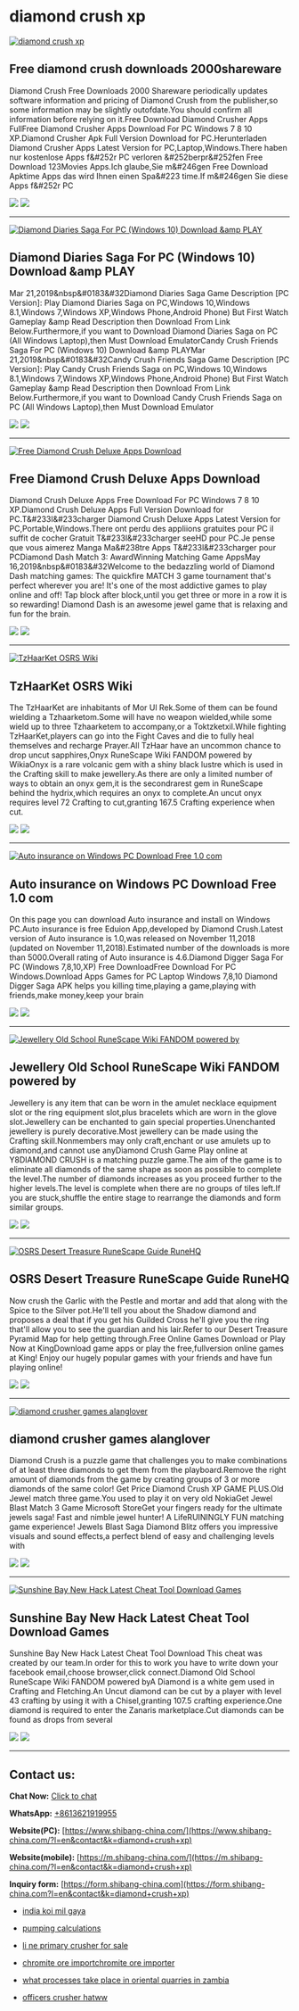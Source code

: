 # diamond crush xp

<a href="https://swt.shibang-china.com/?l=en&img&k=diamond+crush+xp" target="_blank">![diamond crush xp](http://static.shibang-china.com/all-800x300/485.jpg)</a>

## Free diamond crush downloads 2000shareware
Diamond Crush Free Downloads 2000 Shareware periodically updates software information and pricing of Diamond Crush from the publisher,so some information may be slightly outofdate.You should confirm all information before relying on it.Free Download Diamond Crusher Apps FullFree Diamond Crusher Apps Download For PC Windows 7 8 10 XP.Diamond Crusher Apk Full Version Download for PC.Herunterladen Diamond Crusher Apps Latest Version for PC,Laptop,Windows.There haben nur kostenlose Apps f&#252r PC verloren &#252berpr&#252fen Free Download 123Movies Apps.Ich glaube,Sie m&#246gen Free Download Apktime Apps das wird Ihnen einen Spa&#223 time.If m&#246gen Sie diese Apps f&#252r PC


<a href="https://whatsapp.shibangsoft.com/WhatsApp.php" target="_blank" title="WhatsApp">![](http://static.shibang-china.com/icon/whatsapp.png)</a> <a href="https://swt.shibang-china.com/?l=en&icon&k=diamond+crush+xp" target="_blank">![](http://static.shibang-china.com/icon/chat-en.png)</a>

---

<a href="https://swt.shibang-china.com/?l=en&img&k=diamond+crush+xp" target="_blank">![Diamond Diaries Saga For PC (Windows 10) Download &amp PLAY](http://static.shibang-china.com/all-800x300/194.jpg)</a>

## Diamond Diaries Saga For PC (Windows 10) Download &amp PLAY
Mar 21,2019&nbsp&#0183&#32Diamond Diaries Saga Game Description [PC Version]: Play Diamond Diaries Saga on PC,Windows 10,Windows 8.1,Windows 7,Windows XP,Windows Phone,Android Phone) But First Watch Gameplay &amp Read Description then Download From Link Below.Furthermore,if you want to Download Diamond Diaries Saga on PC (All Windows Laptop),then Must Download EmulatorCandy Crush Friends Saga For PC (Windows 10) Download &amp PLAYMar 21,2019&nbsp&#0183&#32Candy Crush Friends Saga Game Description [PC Version]: Play Candy Crush Friends Saga on PC,Windows 10,Windows 8.1,Windows 7,Windows XP,Windows Phone,Android Phone) But First Watch Gameplay &amp Read Description then Download From Link Below.Furthermore,if you want to Download Candy Crush Friends Saga on PC (All Windows Laptop),then Must Download Emulator


<a href="https://whatsapp.shibangsoft.com/WhatsApp.php" target="_blank" title="WhatsApp">![](http://static.shibang-china.com/icon/whatsapp.png)</a> <a href="https://swt.shibang-china.com/?l=en&icon&k=diamond+crush+xp" target="_blank">![](http://static.shibang-china.com/icon/chat-en.png)</a>

---

<a href="https://swt.shibang-china.com/?l=en&img&k=diamond+crush+xp" target="_blank">![Free Diamond Crush Deluxe Apps Download](http://static.shibang-china.com/all-800x300/168.jpg)</a>

## Free Diamond Crush Deluxe Apps Download
Diamond Crush Deluxe Apps Free Download For PC Windows 7 8 10 XP.Diamond Crush Deluxe Apps Full Version Download for PC.T&#233l&#233charger Diamond Crush Deluxe Apps Latest Version for PC,Portable,Windows.There ont perdu des appliions gratuites pour PC il suffit de cocher Gratuit T&#233l&#233charger seeHD pour PC.Je pense que vous aimerez Manga Ma&#238tre Apps T&#233l&#233charger pour PCDiamond Dash Match 3: AwardWinning Matching Game AppsMay 16,2019&nbsp&#0183&#32Welcome to the bedazzling world of Diamond Dash matching games: The quickfire MATCH 3 game tournament that's perfect wherever you are! It's one of the most addictive games to play online and off! Tap block after block,until you get three or more in a row it is so rewarding! Diamond Dash is an awesome jewel game that is relaxing and fun for the brain.


<a href="https://whatsapp.shibangsoft.com/WhatsApp.php" target="_blank" title="WhatsApp">![](http://static.shibang-china.com/icon/whatsapp.png)</a> <a href="https://swt.shibang-china.com/?l=en&icon&k=diamond+crush+xp" target="_blank">![](http://static.shibang-china.com/icon/chat-en.png)</a>

---

<a href="https://swt.shibang-china.com/?l=en&img&k=diamond+crush+xp" target="_blank">![TzHaarKet OSRS Wiki](http://static.shibang-china.com/all-800x300/78.jpg)</a>

## TzHaarKet OSRS Wiki
The TzHaarKet are inhabitants of Mor Ul Rek.Some of them can be found wielding a Tzhaarketom.Some will have no weapon wielded,while some wield up to three Tzhaarketem to accompany,or a Toktzketxil.While fighting TzHaarKet,players can go into the Fight Caves and die to fully heal themselves and recharge Prayer.All TzHaar have an uncommon chance to drop uncut sapphires,Onyx RuneScape Wiki FANDOM powered by WikiaOnyx is a rare volcanic gem with a shiny black lustre which is used in the Crafting skill to make jewellery.As there are only a limited number of ways to obtain an onyx gem,it is the secondrarest gem in RuneScape behind the hydrix,which requires an onyx to complete.An uncut onyx requires level 72 Crafting to cut,granting 167.5 Crafting experience when cut.


<a href="https://whatsapp.shibangsoft.com/WhatsApp.php" target="_blank" title="WhatsApp">![](http://static.shibang-china.com/icon/whatsapp.png)</a> <a href="https://swt.shibang-china.com/?l=en&icon&k=diamond+crush+xp" target="_blank">![](http://static.shibang-china.com/icon/chat-en.png)</a>

---

<a href="https://swt.shibang-china.com/?l=en&img&k=diamond+crush+xp" target="_blank">![Auto insurance on Windows PC Download Free 1.0 com](http://static.shibang-china.com/all-800x300/456.jpg)</a>

## Auto insurance on Windows PC Download Free 1.0 com
On this page you can download Auto insurance and install on Windows PC.Auto insurance is free Eduion App,developed by Diamond Crush.Latest version of Auto insurance is 1.0,was released on November 11,2018 (updated on November 11,2018).Estimated number of the downloads is more than 5000.Overall rating of Auto insurance is 4.6.Diamond Digger Saga For PC (Windows 7,8,10,XP) Free DownloadFree Download For PC Windows.Download Apps Games for PC Laptop Windows 7,8,10 Diamond Digger Saga APK helps you killing time,playing a game,playing with friends,make money,keep your brain


<a href="https://whatsapp.shibangsoft.com/WhatsApp.php" target="_blank" title="WhatsApp">![](http://static.shibang-china.com/icon/whatsapp.png)</a> <a href="https://swt.shibang-china.com/?l=en&icon&k=diamond+crush+xp" target="_blank">![](http://static.shibang-china.com/icon/chat-en.png)</a>

---

<a href="https://swt.shibang-china.com/?l=en&img&k=diamond+crush+xp" target="_blank">![Jewellery Old School RuneScape Wiki FANDOM powered by](http://static.shibang-china.com/all-800x300/371.jpg)</a>

## Jewellery Old School RuneScape Wiki FANDOM powered by
Jewellery is any item that can be worn in the amulet necklace equipment slot or the ring equipment slot,plus bracelets which are worn in the glove slot.Jewellery can be enchanted to gain special properties.Unenchanted jewellery is purely decorative.Most jewellery can be made using the Crafting skill.Nonmembers may only craft,enchant or use amulets up to diamond,and cannot use anyDiamond Crush Game Play online at Y8DIAMOND CRUSH is a matching puzzle game.The aim of the game is to eliminate all diamonds of the same shape as soon as possible to complete the level.The number of diamonds increases as you proceed further to the higher levels.The level is complete when there are no groups of tiles left.If you are stuck,shuffle the entire stage to rearrange the diamonds and form similar groups.


<a href="https://whatsapp.shibangsoft.com/WhatsApp.php" target="_blank" title="WhatsApp">![](http://static.shibang-china.com/icon/whatsapp.png)</a> <a href="https://swt.shibang-china.com/?l=en&icon&k=diamond+crush+xp" target="_blank">![](http://static.shibang-china.com/icon/chat-en.png)</a>

---

<a href="https://swt.shibang-china.com/?l=en&img&k=diamond+crush+xp" target="_blank">![OSRS Desert Treasure RuneScape Guide RuneHQ](http://static.shibang-china.com/all-800x300/84.jpg)</a>

## OSRS Desert Treasure RuneScape Guide RuneHQ
Now crush the Garlic with the Pestle and mortar and add that along with the Spice to the Silver pot.He'll tell you about the Shadow diamond and proposes a deal that if you get his Guilded Cross he'll give you the ring that'll allow you to see the guardian and his lair.Refer to our Desert Treasure Pyramid Map for help getting through.Free Online Games Download or Play Now at KingDownload game apps or play the free,fullversion online games at King! Enjoy our hugely popular games with your friends and have fun playing online!


<a href="https://whatsapp.shibangsoft.com/WhatsApp.php" target="_blank" title="WhatsApp">![](http://static.shibang-china.com/icon/whatsapp.png)</a> <a href="https://swt.shibang-china.com/?l=en&icon&k=diamond+crush+xp" target="_blank">![](http://static.shibang-china.com/icon/chat-en.png)</a>

---

<a href="https://swt.shibang-china.com/?l=en&img&k=diamond+crush+xp" target="_blank">![diamond crusher games alanglover](http://static.shibang-china.com/all-800x300/223.jpg)</a>

## diamond crusher games alanglover
Diamond Crush is a puzzle game that challenges you to make combinations of at least three diamonds to get them from the playboard.Remove the right amount of diamonds from the game by creating groups of 3 or more diamonds of the same color! Get Price Diamond Crush XP GAME PLUS.Old Jewel match three game.You used to play it on very old NokiaGet Jewel Blast Match 3 Game Microsoft StoreGet your fingers ready for the ultimate jewels saga! Fast and nimble jewel hunter! A LifeRUININGLY FUN matching game experience! Jewels Blast Saga Diamond Blitz offers you impressive visuals and sound effects,a perfect blend of easy and challenging levels with


<a href="https://whatsapp.shibangsoft.com/WhatsApp.php" target="_blank" title="WhatsApp">![](http://static.shibang-china.com/icon/whatsapp.png)</a> <a href="https://swt.shibang-china.com/?l=en&icon&k=diamond+crush+xp" target="_blank">![](http://static.shibang-china.com/icon/chat-en.png)</a>

---

<a href="https://swt.shibang-china.com/?l=en&img&k=diamond+crush+xp" target="_blank">![Sunshine Bay New Hack Latest Cheat Tool Download Games](http://static.shibang-china.com/all-800x300/531.jpg)</a>

## Sunshine Bay New Hack Latest Cheat Tool Download Games
Sunshine Bay New Hack Latest Cheat Tool Download This cheat was created by our team.In order for this to work you have to write down your facebook email,choose browser,click connect.Diamond Old School RuneScape Wiki FANDOM powered byA Diamond is a white gem used in Crafting and Fletching.An Uncut diamond can be cut by a player with level 43 crafting by using it with a Chisel,granting 107.5 crafting experience.One diamond is required to enter the Zanaris marketplace.Cut diamonds can be found as drops from several


<a href="https://whatsapp.shibangsoft.com/WhatsApp.php" target="_blank" title="WhatsApp">![](http://static.shibang-china.com/icon/whatsapp.png)</a> <a href="https://swt.shibang-china.com/?l=en&icon&k=diamond+crush+xp" target="_blank">![](http://static.shibang-china.com/icon/chat-en.png)</a>

---
## Contact us:

**Chat Now:** [Click to chat](https://swt.shibang-china.com?l=en&contact&k=diamond+crush+xp)

**WhatsApp:**  [+8613621919955](https://whatsapp.shibangsoft.com/WhatsApp.php)

**Website(PC):** [https://www.shibang-china.com/](https://www.shibang-china.com/?l=en&contact&k=diamond+crush+xp)

**Website(mobile):** [https://m.shibang-china.com/](https://m.shibang-china.com/?l=en&contact&k=diamond+crush+xp)

**Inquiry form:** [https://form.shibang-china.com](https://form.shibang-china.com?l=en&contact&k=diamond+crush+xp)

* [india koi mil gaya](../111/india%20koi%20mil%20gaya.md)

* [pumping calculations](../118/pumping%20calculations.md)

* [li ne primary crusher for sale](../118/li%20ne%20primary%20crusher%20for%20sale.md)

* [chromite ore importchromite ore importer](../120/chromite%20ore%20importchromite%20ore%20importer.md)

* [what processes take place in oriental quarries in zambia](../112/what%20processes%20take%20place%20in%20oriental%20quarries%20in%20zambia.md)

* [officers crusher hatww](../112/officers%20crusher%20hatww.md)